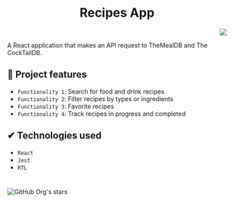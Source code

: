 <h1 align="center"> Recipes App </h1>

<p align="right">
<img src="http://img.shields.io/static/v1?label=STATUS&message=%20FINISHED&color=GREEN&style=for-the-badge"/>
</p>

<p> A React application that makes an API request to TheMealDB and The CockTailDB. </p>

## :hammer: Project features

- `Functionality 1`: Search for food and drink recipes
- `Functionality 2`: Filter recipes by types or ingredients
- `Functionality 3`: Favorite recipes
- `Functionality 4`: Track recipes in progress and completed

## ✔ Technologies used

- ``React``
- ``Jest``
- ``RTL``

#

![GitHub Org's stars](https://img.shields.io/github/stars/matheusbiaggio?style=social)
